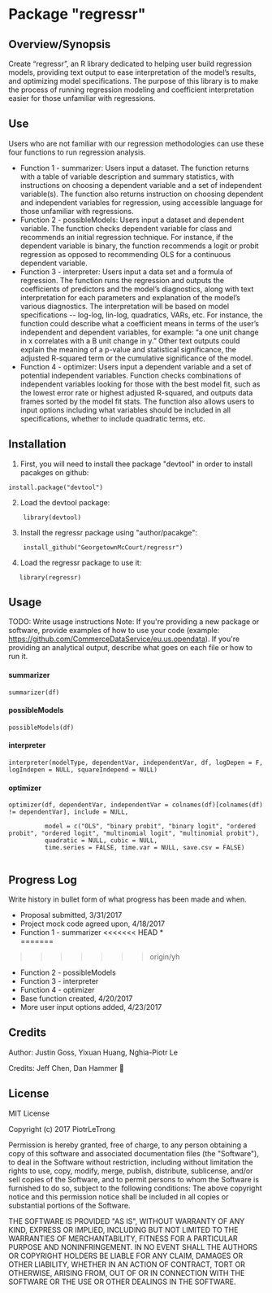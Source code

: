 # Package "regressr"


## Overview/Synopsis
 Create “regressr”, an R library dedicated to helping user build regression models, providing text output to ease interpretation of the model’s results, and optimizing model specifications. The purpose of this library is to make the process of running regression modeling and coefficient interpretation easier for those unfamiliar with regressions.

## Use
Users who are not familiar with our regression methodologies can use these four functions to run regression analysis.
* Function 1 - summarizer: Users input a dataset. The function returns with a table of variable description and summary statistics, with instructions on choosing a dependent variable and a set of independent variable(s). The function also returns instruction on choosing dependent and independent variables for regression, using accessible language for those unfamiliar with regressions.
* Function 2 - possibleModels: Users input a dataset and dependent variable. The function checks dependent variable for class and recommends an initial regression technique. For instance, if the dependent variable is binary, the function recommends a logit or probit regression as opposed to recommending OLS for a continuous dependent variable.
* Function 3 - interpreter: Users input a data set and a formula of regression. The function runs the regression and outputs the coefficients of predictors and the model’s diagnostics, along with text interpretation for each parameters and explanation of the model’s various diagnostics. The interpretation will be based on model specifications -- log-log, lin-log, quadratics, VARs, etc. For instance, the function could describe what a coefficient means in terms of the user’s independent and dependent variables, for example: “a one unit change in x correlates with a B unit change in y.” Other text outputs could explain the meaning of a p-value and statistical significance, the adjusted R-squared term or the cumulative significance of the model.
* Function 4 - optimizer: Users input a dependent variable and a set of potential independent variables. Function checks combinations of independent variables looking for those with the best model fit, such as the lowest error rate or highest adjusted R-squared, and outputs data frames sorted by the model fit stats. The function also allows users to input options including what variables should be included in all specifications, whether to include quadratic terms, etc.


## Installation
 1. First, you will need to install thee package "devtool" in order to install pacakges on github:
```
install.package("devtool")
```
 2. Load the devtool package:    
```
    library(devtool)
```
 3. Install the regressr package using "author/pacakge":
```
    install_github("GeorgetownMcCourt/regressr")
```
 4. Load the regressr package to use it:
 ```
    library(regressr)
 ```

## Usage
TODO: Write usage instructions
Note: If you're providing a new package or software, provide examples of how to use your code (example: https://github.com/CommerceDataService/eu.us.opendata). If you're providing an analytical output, describe what goes on each file or how to run it.
#### summarizer
```
summarizer(df)
```
#### possibleModels
```
possibleModels(df)
```
#### interpreter
```
interpreter(modelType, dependentVar, independentVar, df, logDepen = F, logIndepen = NULL, squareIndepend = NULL)
```

#### optimizer
```
optimizer(df, dependentVar, independentVar = colnames(df)[colnames(df) != dependentVar], include = NULL,

          model = c("OLS", "binary probit", "binary logit", "ordered probit", "ordered logit", "multinomial logit", "multinomial probit"),
          quadratic = NULL, cubic = NULL,
          time.series = FALSE, time.var = NULL, save.csv = FALSE)


```

## Progress Log
 Write history in bullet form of what progress has been made and when.
 * Proposal submitted, 3/31/2017
 * Project mock code agreed upon, 4/18/2017
 * Function 1 - summarizer
<<<<<<< HEAD
   *  
=======

>>>>>>> origin/yh
 * Function 2 - possibleModels
 * Function 3 - interpreter
 * Function 4 - optimizer
  * Base function created, 4/20/2017
  * More user input options added, 4/23/2017





## Credits
Author: Justin Goss, Yixuan Huang, Nghia-Piotr Le

Credits: Jeff Chen, Dan Hammer :hammer:

## License
MIT License

Copyright (c) 2017 PiotrLeTrong

Permission is hereby granted, free of charge, to any person obtaining a copy of this software and associated documentation files (the "Software"), to deal in the Software without restriction, including without limitation the rights to use, copy, modify, merge, publish, distribute, sublicense, and/or sell copies of the Software, and to permit persons to whom the Software is furnished to do so, subject to the following conditions:
The above copyright notice and this permission notice shall be included in all copies or substantial portions of the Software.

THE SOFTWARE IS PROVIDED "AS IS", WITHOUT WARRANTY OF ANY KIND, EXPRESS OR IMPLIED, INCLUDING BUT NOT LIMITED TO THE WARRANTIES OF MERCHANTABILITY, FITNESS FOR A PARTICULAR PURPOSE AND NONINFRINGEMENT. IN NO EVENT SHALL THE AUTHORS OR COPYRIGHT HOLDERS BE LIABLE FOR ANY CLAIM, DAMAGES OR OTHER LIABILITY, WHETHER IN AN ACTION OF CONTRACT, TORT OR OTHERWISE, ARISING FROM, OUT OF OR IN CONNECTION WITH THE SOFTWARE OR THE USE OR OTHER DEALINGS IN THE SOFTWARE.
